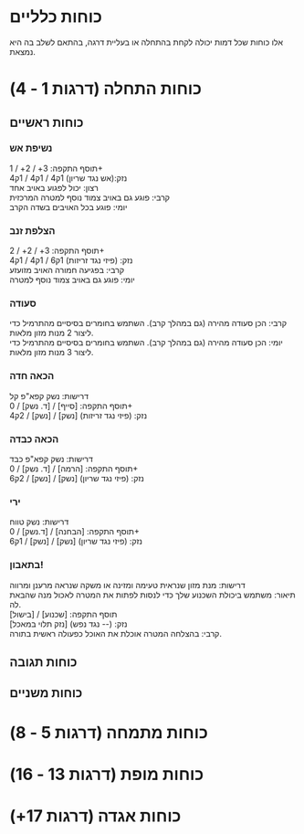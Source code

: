 # **כוחות כלליים**

אלו כוחות שכל דמות יכולה לקחת בהתחלה או בעליית דרגה, בהתאם לשלב בה היא נמצאת.

# **כוחות התחלה (דרגות 1 \- 4\)**

## **כוחות ראשיים**

### **נשיפת אש**

תוסף התקפה: 3+ / 2+ / 1+  
נזק:(אש נגד שריון) 1ק4 / 1ק4 / 1ק4  
רצון: יכול לפגוע באויב אחד  
קרבי: פוגע גם באויב צמוד נוסף למטרה המרכזית  
יומי: פוגע בכל האויבים בשדה הקרב

### 

### **הצלפת זנב**

תוסף התקפה: 3+ / 2+ / 2+  
נזק: (פיזי נגד זריזות) 1ק6 / 1ק4 / 1ק4  
קרבי: בפגיעה חמורה האויב מזועזע  
יומי: פוגע גם באויב צמוד נוסף למטרה

### **סעודה**

קרבי: הכן סעודה מהירה (גם במהלך קרב). השתמש בחומרים בסיסיים מהתרמיל כדי ליצור 2 מנות מזון מלאות.  
יומי: הכן סעודה מהירה (גם במהלך קרב). השתמש בחומרים בסיסיים מהתרמיל כדי ליצור 3 מנות מזון מלאות.

### **הכאה חדה**

דרישות: נשק קפא"פ קל  
תוסף התקפה: \[סייף\] / \[ד. נשק\] / 0+  
נזק: (פיזי נגד זריזות) \[נשק\] / \[נשק\] / 2ק4

### **הכאה כבדה**

דרישות: נשק קפא"פ כבד  
תוסף התקפה: \[הרמה\] / \[ד. נשק\] / 0+  
נזק: (פיזי נגד שריון) \[נשק\] / \[נשק\] / 2ק6

### **ירי**

דרישות: נשק טווח  
תוסף התקפה: \[הבחנה\] / \[ד.נשק\] / 0+  
נזק: (פיזי נגד שריון) \[נשק\] / \[נשק\] / 1ק6

### **בתאבון\!**

דרישות: מנת מזון שנראית טעימה ומזינה או משקה שנראה מרענן ומרווה  
תיאור: משתמש ביכולת השכנוע שלך כדי לנסות לפתות את המטרה לאכול מנה שהבאת לה.   
תוסף התקפה: \[שכנוע\] / \[בישול\]  
נזק: (-- נגד נפש) \[נזק תלוי במאכל\]  
קרבי: בהצלחה המטרה אוכלת את האוכל כפעולה ראשית בתורה.

## **כוחות תגובה**

## **כוחות משניים**

# **כוחות מתמחה (דרגות 5 \- 8\)**

# **כוחות מופת (דרגות 13 \- 16\)**

# **כוחות אגדה (דרגות 17+)**